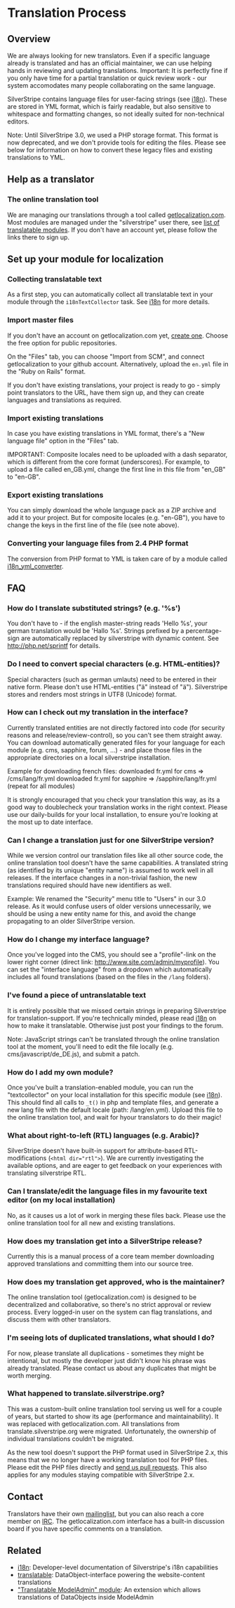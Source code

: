 # Translation Process #

## Overview ##

We are always looking for new translators. Even if a specific language already is translated and has an official maintainer, we can use helping hands in reviewing and updating translations. Important: It is perfectly fine if you only have time for a partial translation or quick review work - our system accomodates many people collaborating on the same language.

SilverStripe contains language files for user-facing strings (see [i18n](/topics/i18n)).
These are stored in YML format, which is fairly readable,
but also sensitive to whitespace and formatting changes,
so not ideally suited for non-technical editors.

Note: Until SilverStripe 3.0, we used a PHP storage format.
This format is now deprecated, and we don't provide tools
for editing the files. Please see below for information on
how to convert these legacy files and existing translations to YML.

## Help as a translator

### The online translation tool

We are managing our translations through a tool called
[getlocalization.com](http://getlocalization.com).
Most modules are managed under the "silverstripe" user there,
see [list of translatable modules](http://www.getlocalization.com/profile/?username=silverstripe).
If you don't have an account yet, please follow the links there to sign up.

## Set up your module for localization

### Collecting translatable text

As a first step, you can automatically collect
all translatable text in your module through the `i18nTextCollector` task.
See [i18n](/topics/i18n#collecting-text) for more details.

### Import master files

If you don't have an account on getlocalization.com yet, [create one](http://www.getlocalization.com/signup).
Choose the free option for public repositories.

On the "Files" tab, you can choose "Import from SCM",
and connect getlocalization to your github account.
Alternatively, upload the `en.yml` file in the "Ruby on Rails" format.

If you don't have existing translations,
your project is ready to go - simply point translators
to the URL, have them sign up, and they can create languages and translations as required.

### Import existing translations

In case you have existing translations in YML format,
there's a "New language file" option in the "Files" tab.

IMPORTANT: Composite locales need to be uploaded with 
a dash separator, which is different from the core format (underscores).
For example, to upload a file called en_GB.yml,
change the first line in this file from "en_GB" to "en-GB".

### Export existing translations

You can simply download the whole language pack as a ZIP archive
and add it to your project. But for composite locales (e.g. "en-GB"),
you have to change the keys in the first line of the file (see note above).

### Converting your language files from 2.4 PHP format

The conversion from PHP format to YML is taken care of by a module
called [i18n_yml_converter](https://github.com/chillu/i18n_yml_converter).

## FAQ

### How do I translate substituted strings? (e.g. '%s')

You don't have to - if the english master-string reads 'Hello %s', your german translation would be 'Hallo %s'. Strings prefixed by a percentage-sign are automatically replaced by silverstripe with dynamic content. See http://php.net/sprintf for details.

### Do I need to convert special characters (e.g. HTML-entities)?

Special characters (such as german umlauts) need to be entered in their native form. Please don't use HTML-entities ("ä" instead of "ä"). Silverstripe stores and renders most strings in UTF8 (Unicode) format.

### How can I check out my translation in the interface?

Currently translated entities are not directly factored into code (for security reasons and release/review-control), so you can't see them straight away. 
You can download automatically generated files for your language for each module (e.g. cms, sapphire, forum, ...) - 
and place those files in the appropriate directories on a local silverstripe installation. 

Example for downloading french files:
downloaded fr.yml for cms => /cms/lang/fr.yml
downloaded fr.yml for sapphire => /sapphire/lang/fr.yml
(repeat for all modules) 

It is strongly encouraged that you check your translation this way, as its a good way to doublecheck your translation works in the right context.
Please use our daily-builds for your local installation, to ensure you're looking at the most up to date interface.

### Can I change a translation just for one SilverStripe version?

While we version control our translation files like all other source code,
the online translation tool doesn't have the same capabilities.
A translated string (as identified by its unique "entity name")
is assumed to work well in all releases. If the interface changes
in a non-trivial fashion, the new translations required should
have new identifiers as well.

Example: We renamed the "Security" menu title to "Users"
in our 3.0 release. As it would confuse users of older versions
unnecessarily, we should be using a new entity name for this,
and avoid the change propagating to an older SilverStripe version.

### How do I change my interface language?

Once you've logged into the CMS, you should see a "profile"-link on the lower right corner (direct link: http://www.site.com/admin/myprofile). You can set the "interface language" from a dropdown which automatically includes all found translations (based on the files in the `/lang` folders).

### I've found a piece of untranslatable text

It is entirely possible that we missed certain strings in preparing Silverstripe for translation-support. If you're technically minded, please read [i18n](/topics/i18n) on how to make it translatable. Otherwise just post your findings to the forum.

Note: JavaScript strings can't be translated through the online translation tool at the moment, 
you'll need to edit the file locally (e.g. cms/javascript/de_DE.js), and submit a patch. 

### How do I add my own module?

Once you've built a translation-enabled module, you can run the "textcollector" on your local installation for this specific module (see [i18n](/topics/i18n)). This should find all calls to `_t()` in php and template files, and generate a new lang file with the default locale (path: <mymodule>/lang/en.yml). Upload this file to the 
online translation tool, and wait for hyour translators to do their magic!

### What about right-to-left (RTL) languages (e.g. Arabic)?

SilverStripe doesn't have built-in support for attribute-based RTL-modifications (`<html dir="rtl">`). 
We are currently investigating the available options, and are eager to get feedback on your experiences with translating silverstripe RTL.

### Can I translate/edit the language files in my favourite text editor (on my local installation)

No, as it causes us a lot of work in merging these files back.
Please use the online translation tool for all new and existing translations.

### How does my translation get into a SilverStripe release?

Currently this is a manual process of a core team member downloading approved translations and committing them into our source tree.

### How does my translation get approved, who is the maintainer?

The online translation tool (getlocalization.com) is designed to be decentralized and collaborative,
so there's no strict approval or review process.
Every logged-in user on the system can flag translations,
and discuss them with other translators.

### I'm seeing lots of duplicated translations, what should I do?

For now, please translate all duplications - sometimes they might be intentional, but mostly the developer just didn't know his phrase was already translated. 
Please contact us about any duplicates that might be worth merging.

### What happened to translate.silverstripe.org?

This was a custom-built online translation tool serving us well for a couple of years,
but started to show its age (performance and maintainability). It was replaced
with getlocalization.com. All translations from translate.silverstripe.org were migrated.
Unfortunately, the ownership of individual translations couldn't be migrated.

As the new tool doesn't support the PHP format used in SilverStripe 2.x, 
this means that we no longer have a working translation tool for PHP files.
Please edit the PHP files directly and [send us pull requests](/misc/contributing).
This also applies for any modules staying compatible with SilverStripe 2.x.

## Contact

Translators have their own [mailinglist](https://groups.google.com/forum/#!forum/silverstripe-translators),
but you can also reach a core member on [IRC](http://silverstripe.org/irc).
The getlocalization.com interface has a built-in discussion board if
you have specific comments on a translation.

## Related

 * [i18n](/topics/i18n): Developer-level documentation of Silverstripe's i18n capabilities
 * [translatable](https://github.com/silverstripe/silverstripe-translatable): DataObject-interface powering the website-content translations
 * ["Translatable ModelAdmin" module](http://silverstripe.org/translatablemodeladmin-module/): An extension which allows translations of DataObjects inside ModelAdmin